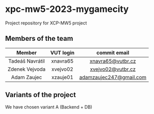 # xpc-mw5-2023-mygamecity
Project repository for XCP-MW5 project

## Members of the team

| Member          | VUT login |  commit email     |
|:---------------:|:---------:|:-----------------:|
| Tadeáš Navrátil |  xnavra65 | xnavra65@vutbr.cz |
| Zdenek Vejvoda  |  xvejvo02 | xvejvo02@vutbr.cz |
| Adam Zaujec     |  xzauje01 | adamzaujec247@gmail.com |

## Variants of the project
We have chosen variant A (Backend + DB)
